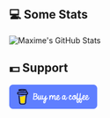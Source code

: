 ## 💻 Some Stats

![Maxime's GitHub Stats](https://github-readme-stats.vercel.app/api?username=mlcsthor&show_icons=true&title_color=fff&icon_color=5f7fff&text_color=9f9f9f&bg_color=161616)

## 💵 Support

<a href="https://www.buymeacoffee.com/mlcs" target="_blank">
  <img src="./buy_me_a_coffee.png" alt="Buy Me A Coffee" width="160">
</a>
